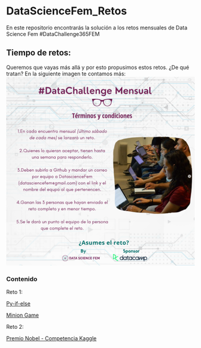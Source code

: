 # DataScienceFem_Retos
En este repositorio encontrarás la solución a los retos mensuales de Data Science Fem #DataChallenge365FEM

## Tiempo de retos:
Queremos que vayas más allá y por esto propusimos estos retos. ¿De qué tratan? En la siguiente imagen te contamos más:
![Descripción del reto](\Imagenes\descripcionReto.png)

### Contenido
Reto 1: 

[Py-if-else](https://www.hackerrank.com/challenges/py-if-else/problem)

[Minion Game](https://www.hackerrank.com/challenges/the-minion-game/problem?h_r=internal-search)

Reto 2:

[Premio Nobel - Competencia Kaggle](https://www.kaggle.com/nobelfoundation/nobel-laureates)
